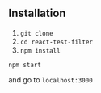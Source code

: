 ## Installation

1. `git clone`
2. `cd react-test-filter`
3. `npm install`

```
npm start
```

and go to `localhost:3000`

